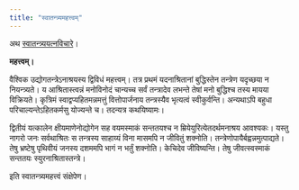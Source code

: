 ```yaml
---
title: "स्वातन्त्र्यमहत्त्वम्"
---
```

अथ [स्वातन्त्र्ययत्नविचारे](/svAtantryam)।

**महत्त्वम्।**

वैश्विक उद्योगतन्त्रेऽनाश्रयस्य द्विविधं महत्त्वम्। तत्र प्रथमं यदनाश्रितानां बुद्धिस्तेन तन्त्रेण यदृच्छया न नियन्त्र्यते। य आश्रितास्त्वन्नं मनोविनोदं चान्यच्च सर्वं तन्त्रादेव लभन्ते तेषां मनो बुद्धिश्च तस्य मायया विक्रियते। कृत्रिमं स्वाद्वप्यहितमन्नमत्तुं वित्तोपार्जनाय तन्त्रस्यैव भृत्यत्वं स्वीकुर्वन्ति। अन्यथाऽपि बहुधा परिचाल्यन्तेऽहितकर्मसु योज्यन्ते च। तदन्यत्र कथयिष्यामः।

द्वितीयं यत्कालेन क्षीयमाणेनोद्योगेन सह वयमस्माकं सन्ततयश्च न म्रियेयुरित्येतदर्थमनाश्रय आवश्यकः। यस्तु नागरो जनः सर्वथाश्रितः स तन्त्रस्य साहाय्यं विना मासमपि न जीवितुं शक्नोति। तन्त्रेणोपायैर्बह्वन्नमुत्पाद्यते। तेषु भ्रष्टेषु पृथिवीयं जनस्य दशममपि भागं न भर्तुं शक्नोति। केचिदेव जीविष्यन्ति। तेषु जीवत्स्वस्माकं सन्ततयः स्युरनाश्रितास्तन्त्रे।

इति स्वातन्त्र्यमहत्त्वं संक्षेपेण।